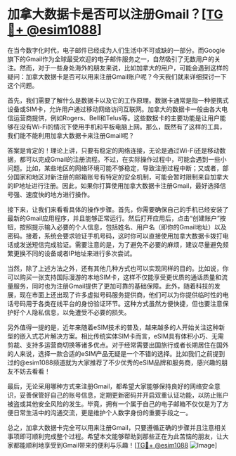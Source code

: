 # 加拿大数据卡是否可以注册Gmail？[[TG💪+ @esim1088](https://t.me/s/esim1088)]

在当今数字化时代，电子邮件已经成为人们生活中不可或缺的一部分。而Google旗下的Gmail作为全球最受欢迎的电子邮件服务之一，自然吸引了无数用户的关注。然而，对于一些身处海外的朋友来说，比如加拿大的用户，可能会遇到这样的疑问：加拿大数据卡是否可以用来注册Gmail账户呢？今天我们就来详细探讨一下这个问题。

首先，我们需要了解什么是数据卡以及它的工作原理。数据卡通常是指一种便携式设备或SIM卡，允许用户通过移动网络访问互联网。加拿大的数据卡一般由各大电信运营商提供，例如Rogers、Bell和Telus等。这些数据卡的主要功能是让用户能够在没有Wi-Fi的情况下使用手机和平板电脑上网。那么，既然有了这样的工具，我们能不能利用加拿大数据卡来注册Gmail呢？

答案是肯定的！理论上讲，只要有稳定的网络连接，无论是通过Wi-Fi还是移动数据，都可以完成Gmail的注册流程。不过，在实际操作过程中，可能会遇到一些小问题。比如，某些地区的网络环境可能不够稳定，导致注册过程中断；又或者，部分国家和地区对新注册的邮箱账号有特定的安全机制，可能会暂时限制来自加拿大的IP地址进行注册。因此，如果你打算使用加拿大数据卡注册Gmail，最好选择信号强、速度快的地方进行操作。

接下来，让我们来看看具体的操作步骤。首先，你需要确保自己的手机已经安装了最新的Gmail应用程序，并且能够正常运行。然后打开应用后，点击“创建账户”按钮，按照提示输入必要的个人信息，包括姓名、用户名（即你的Gmail地址）以及密码。接着，系统会要求验证手机号码，这时你可以直接使用加拿大数据卡拨打电话或发送短信完成验证。需要注意的是，为了避免不必要的麻烦，建议尽量避免频繁更换不同的设备或者IP地址来进行多次尝试。

当然，除了上述方法之外，还有其他几种方式也可以实现同样的目的。比如说，你可以购买一张支持国际漫游的本地SIM卡，这样不仅能享受更优质的通话质量和流量服务，同时也为注册Gmail提供了更加可靠的基础保障。此外，随着科技的发展，现在市面上还出现了许多虚拟号码服务提供商，他们可以为你提供临时性的电话号码用于各类在线平台的身份验证环节。这种方式虽然方便快捷，但也要注意保护好个人隐私信息，以免遭受不必要的损失。

另外值得一提的是，近年来随着eSIM技术的普及，越来越多的人开始关注这种新型的嵌入式芯片解决方案。相比传统实体SIM卡而言，eSIM具有体积小巧、无需剪裁、支持多运营商切换等诸多优点。对于经常需要出国旅行或者长期居住在国外的人来说，选择一款合适的eSIM产品无疑是一个不错的选择。比如我们之前提到过的@esim1088频道就为大家推荐了不少优秀的eSIM品牌和服务商，感兴趣的朋友不妨去看看！

最后，无论采用哪种方式来注册Gmail，都希望大家能够保持良好的网络安全意识，妥善保管好自己的账号信息，定期更新密码并开启双重认证功能，以防止账户被盗或其他安全风险的发生。毕竟，拥有一个属于自己的电子邮箱不仅仅是为了方便日常生活中的沟通交流，更是维护个人数字身份的重要手段之一。

总之，加拿大数据卡完全可以用来注册Gmail，只要遵循正确的步骤并且注意相关事项即可顺利完成整个过程。希望本文能够帮助到那些正在为此苦恼的朋友，让大家都能顺利地享受到Gmail带来的便利与乐趣！[[TG💪+ @esim1088](https://t.me/s/esim1088) ![Image](https://i.postimg.cc/4NQfJmqS/Snipaste-2025-05-13-00-14-12.png)]